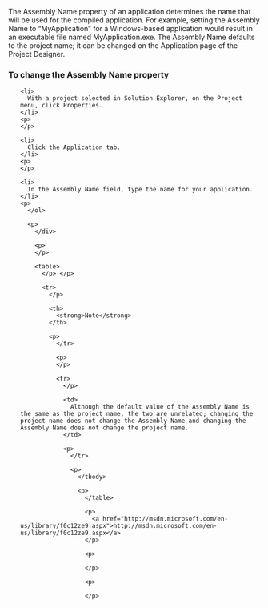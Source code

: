 
The Assembly Name property of an application determines the name that will be used for the compiled application. For example, setting the Assembly Name to &#8220;MyApplication&#8221; for a Windows-based application would result in an executable file named MyApplication.exe. The Assembly Name defaults to the project name; it can be changed on the Application page of the Project Designer.

### To change the Assembly Name property



<div>
  </p> 
  
  <ol>
    </p> 
    
    <li>
      With a project selected in Solution Explorer, on the Project menu, click Properties.
    </li>
    <p>
    </p>
    
    <li>
      Click the Application tab.
    </li>
    <p>
    </p>
    
    <li>
      In the Assembly Name field, type the name for your application.
    </li>
    <p>
      </ol> 
      
      <p>
        </div> 
        
        <p>
        </p>
        
        <table>
          </p> </p> 
          
          <tr>
            </p> 
            
            <th>
              <strong>Note</strong>
            </th>
            
            <p>
              </tr> 
              
              <p>
              </p>
              
              <tr>
                </p> 
                
                <td>
                  Although the default value of the Assembly Name is the same as the project name, the two are unrelated; changing the project name does not change the Assembly Name and changing the Assembly Name does not change the project name.
                </td>
                
                <p>
                  </tr> 
                  
                  <p>
                    </tbody> 
                    
                    <p>
                      </table> 
                      
                      <p>
                        <a href="http://msdn.microsoft.com/en-us/library/f0c12ze9.aspx">http://msdn.microsoft.com/en-us/library/f0c12ze9.aspx</a>
                      </p>
                      
                      <p>
                         
                      </p>
                      
                      <p>
                         
                      </p>